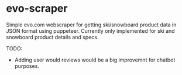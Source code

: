 # evo-scraper
Simple evo.com webscraper for getting ski/snowboard product data in JSON format using puppeteer.
Currently only implemented for ski and snowboard product details and specs.

TODO:
- Adding user would reviews would be a big improvemnt for chatbot purposes.
